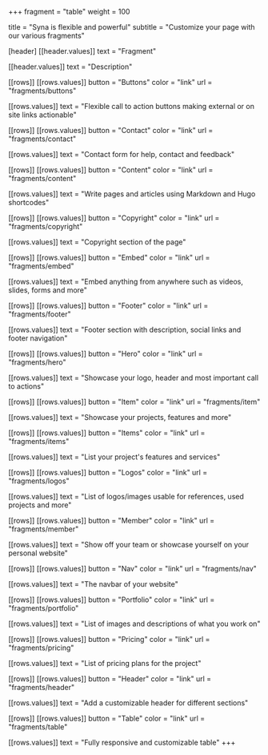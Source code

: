 +++
fragment = "table"
weight = 100

title = "Syna is flexible and powerful"
subtitle = "Customize your page with our various fragments"

[header]
  [[header.values]]
    text = "Fragment"

  [[header.values]]
    text = "Description"

[[rows]]
  [[rows.values]]
    button = "Buttons"
    color = "link"
    url = "fragments/buttons"

  [[rows.values]]
    text = "Flexible call to action buttons making external or on site links actionable"

[[rows]]
  [[rows.values]]
    button = "Contact"
    color = "link"
    url = "fragments/contact"

  [[rows.values]]
    text = "Contact form for help, contact and feedback"

[[rows]]
  [[rows.values]]
    button = "Content"
    color = "link"
    url = "fragments/content"

  [[rows.values]]
    text = "Write pages and articles using Markdown and Hugo shortcodes"

[[rows]]
  [[rows.values]]
    button = "Copyright"
    color = "link"
    url = "fragments/copyright"

  [[rows.values]]
    text = "Copyright section of the page"

[[rows]]
  [[rows.values]]
    button = "Embed"
    color = "link"
    url = "fragments/embed"

  [[rows.values]]
    text = "Embed anything from anywhere such as videos, slides, forms and more"

[[rows]]
  [[rows.values]]
    button = "Footer"
    color = "link"
    url = "fragments/footer"

  [[rows.values]]
    text = "Footer section with description, social links and footer navigation"

[[rows]]
  [[rows.values]]
    button = "Hero"
    color = "link"
    url = "fragments/hero"

  [[rows.values]]
    text = "Showcase your logo, header and most important call to actions"

[[rows]]
  [[rows.values]]
    button = "Item"
    color = "link"
    url = "fragments/item"

  [[rows.values]]
    text = "Showcase your projects, features and more"

[[rows]]
  [[rows.values]]
    button = "Items"
    color = "link"
    url = "fragments/items"

  [[rows.values]]
    text = "List your project's features and services"

[[rows]]
  [[rows.values]]
    button = "Logos"
    color = "link"
    url = "fragments/logos"

  [[rows.values]]
    text = "List of logos/images usable for references, used projects and more"

[[rows]]
  [[rows.values]]
    button = "Member"
    color = "link"
    url = "fragments/member"

  [[rows.values]]
    text = "Show off your team or showcase yourself on your personal website"

[[rows]]
  [[rows.values]]
    button = "Nav"
    color = "link"
    url = "fragments/nav"

  [[rows.values]]
    text = "The navbar of your website"

[[rows]]
  [[rows.values]]
    button = "Portfolio"
    color = "link"
    url = "fragments/portfolio"

  [[rows.values]]
    text = "List of images and descriptions of what you work on"

[[rows]]
  [[rows.values]]
    button = "Pricing"
    color = "link"
    url = "fragments/pricing"

  [[rows.values]]
    text = "List of pricing plans for the project"

[[rows]]
  [[rows.values]]
    button = "Header"
    color = "link"
    url = "fragments/header"

  [[rows.values]]
    text = "Add a customizable header for different sections"

[[rows]]
  [[rows.values]]
    button = "Table"
    color = "link"
    url = "fragments/table"

  [[rows.values]]
    text = "Fully responsive and customizable table"
+++
